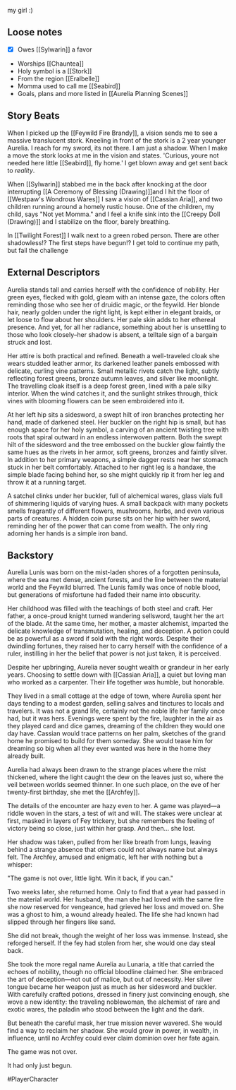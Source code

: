 my girl :)


## Loose notes
- [x] Owes [[Sylwarin]] a favor
- Worships [[Chauntea]]
- Holy symbol is a [[Stork]]
- From the region [[Eralbelle]]
- Momma used to call me [[Seabird]]
- Goals, plans and more listed in [[Aurelia Planning Scenes]]

## Story Beats
When I picked up the [[Feywild Fire Brandy]], a vision sends me to see a massive translucent stork. Kneeling in front of the stork is a 2 year younger Aurelia. I reach for my sword, its not there. I am just a shadow. When I make a move the stork looks at me in the vision and states. 'Curious, youre not needed here little [[Seabird]], fly home.' I get blown away and get sent back to *reality*.

When [[Sylwarin]] stabbed me in the back after knocking at the door interrupting [[A Ceremony of Blessing (Drawing)]]and I hit the floor of [[Westpaw's Wondrous Wares]] I saw a vision of [[Cassian Aria]], and two children running around a homely rustic house. One of the children, my child, says "Not yet Momma." and I feel a knife sink into the [[Creepy Doll (Drawing)]] and I stabilize on the floor, barely breathing.

In [[Twilight Forest]] I walk next to a green robed person. There are other shadowless!? The first steps have begun!? I get told to continue my path, but fail the challenge

## External Descriptors

Aurelia stands tall and carries herself with the confidence of nobility. Her green eyes, flecked with gold, gleam with an intense gaze, the colors often reminding those who see her of druidic magic, or the feywild. Her blonde hair, nearly golden under the right light, is kept either in elegant braids, or let loose to flow about her shoulders. Her pale skin adds to her ethereal presence. And yet, for all her radiance, something about her is unsettling to those who look closely–her shadow is absent, a telltale sign of a bargain struck and lost.

Her attire is both practical and refined. Beneath a well-traveled cloak she wears studded leather armor, its darkened leather panels embossed with delicate, curling vine patterns. Small metallic rivets catch the light, subtly reflecting forest greens, bronze autumn leaves, and silver like moonlight. The travelling cloak itself is a deep forest green, lined with a pale silky interior. When the wind catches it, and the sunlight strikes through, thick vines with blooming flowers can be seen embroidered into it.

At her left hip sits a sidesword, a swept hilt of iron branches protecting her hand, made of darkened steel. Her buckler on the right hip is small, but has enough space for her holy symbol, a carving of an ancient twisting tree with roots that spiral outward in an endless interwoven pattern. Both the swept hilt of the sidesword and the tree embossed on the buckler glow faintly the same hues as the rivets in her armor, soft greens, bronzes and faintly silver. In addition to her primary weapons, a simple dagger rests near her stomach stuck in her belt comfortably. Attached to her right leg is a handaxe, the simple blade facing behind her, so she might quickly rip it from her leg and throw it at a running target.

A satchel clinks under her buckler, full of alchemical wares, glass vials full of shimmering liquids of varying hues. A small backpack with many pockets smells fragrantly of different flowers, mushrooms, herbs, and even various parts of creatures. A hidden coin purse sits on her hip with her sword, reminding her of the power that can come from wealth. The only ring adorning her hands is a simple iron band.

## Backstory

Aurelia Lunis was born on the mist-laden shores of a forgotten peninsula, where the sea met dense, ancient forests, and the line between the material world and the Feywild blurred. The Lunis family was once of noble blood, but generations of misfortune had faded their name into obscurity.

Her childhood was filled with the teachings of both steel and craft. Her father, a once-proud knight turned wandering sellsword, taught her the art of the blade. At the same time, her mother, a master alchemist, imparted the delicate knowledge of transmutation, healing, and deception. A potion could be as powerful as a sword if sold with the right words. Despite their dwindling fortunes, they raised her to carry herself with the confidence of a ruler, instilling in her the belief that power is not just taken, it is perceived. 

Despite her upbringing, Aurelia never sought wealth or grandeur in her early years. Choosing to settle down with [[Cassian Aria]], a quiet but loving man who worked as a carpenter. Their life together was humble, but honorable.  
  
They lived in a small cottage at the edge of town, where Aurelia spent her days tending to a modest garden, selling salves and tinctures to locals and travelers. It was not a grand life, certainly not the noble life her family once had, but it was hers. Evenings were spent by the fire, laughter in the air as they played card and dice games, dreaming of the children they would one day have. Cassian would trace patterns on her palm, sketches of the grand home he promised to build for them someday. She would tease him for dreaming so big when all they ever wanted was here in the home they already built.

Aurelia had always been drawn to the strange places where the mist thickened, where the light caught the dew on the leaves just so, where the veil between worlds seemed thinner. In one such place, on the eve of her twenty-first birthday, she met the [[Archfey]].

The details of the encounter are hazy even to her. A game was played—a riddle woven in the stars, a test of wit and will. The stakes were unclear at first, masked in layers of Fey trickery, but she remembers the feeling of victory being so close, just within her grasp. And then... she lost.

Her shadow was taken, pulled from her like breath from lungs, leaving behind a strange absence that others could not always name but always felt. The Archfey, amused and enigmatic, left her with nothing but a whisper:

"The game is not over, little light. Win it back, if you can."

Two weeks later, she returned home. Only to find that a year had passed in the material world. Her husband, the man she had loved with the same fire she now reserved for vengeance, had grieved her loss and moved on. She was a ghost to him, a wound already healed. The life she had known had slipped through her fingers like sand.

She did not break, though the weight of her loss was immense. Instead, she reforged herself. If the fey had stolen from her, she would one day steal back.

She took the more regal name Aurelia au Lunaria, a title that carried the echoes of nobility, though no official bloodline claimed her. She embraced the art of deception—not out of malice, but out of necessity. Her silver tongue became her weapon just as much as her sidesword and buckler. With carefully crafted potions, dressed in finery just convincing enough, she wove a new identity: the traveling noblewoman, the alchemist of rare and exotic wares, the paladin who stood between the light and the dark.

But beneath the careful mask, her true mission never wavered. She would find a way to reclaim her shadow. She would grow in power, in wealth, in influence, until no Archfey could ever claim dominion over her fate again.

The game was not over.

It had only just begun.

#PlayerCharacter 